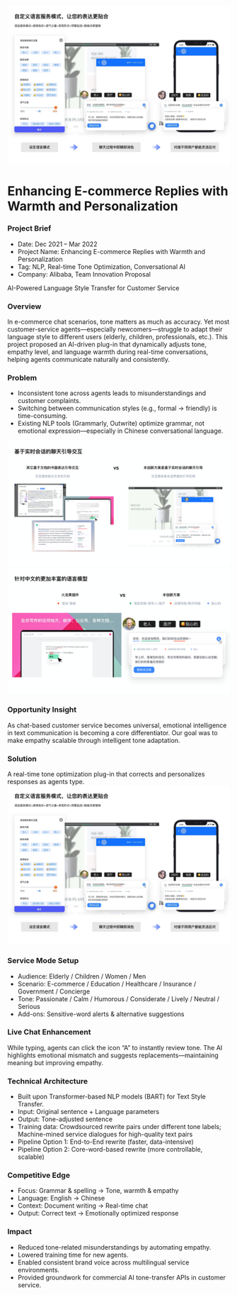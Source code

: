![cover](./public/cover.png)

# Enhancing E-commerce Replies with Warmth and Personalization

### Project Brief
- Date: Dec 2021 – Mar 2022
- Project Name: Enhancing E-commerce Replies with Warmth and Personalization
- Tag: NLP, Real-time Tone Optimization, Conversational AI
- Company: Alibaba, Team Innovation Proposal

AI-Powered Language Style Transfer for Customer Service

  
### Overview
In e-commerce chat scenarios, tone matters as much as accuracy. Yet most customer-service agents—especially newcomers—struggle to adapt their language style to different users (elderly, children, professionals, etc.).
This project proposed an AI-driven plug-in that dynamically adjusts tone, empathy level, and language warmth during real-time conversations, helping agents communicate naturally and consistently.

### Problem
- Inconsistent tone across agents leads to misunderstandings and customer complaints.
- Switching between communication styles (e.g., formal → friendly) is time-consuming.
- Existing NLP tools (Grammarly, Outwrite) optimize grammar, not emotional expression—especially in Chinese conversational language.

![vs](./public/vs.png)
![compare](./public/compare.png)


### Opportunity Insight
As chat-based customer service becomes universal, emotional intelligence in text communication is becoming a core differentiator.
Our goal was to make empathy scalable through intelligent tone adaptation.

### Solution
A real-time tone optimization plug-in that corrects and personalizes responses as agents type.
![cover](./public/cover.png)

### Service Mode Setup
- Audience: Elderly / Children / Women / Men
- Scenario: E-commerce / Education / Healthcare / Insurance / Government / Concierge
- Tone: Passionate / Calm / Humorous / Considerate / Lively / Neutral / Serious
- Add-ons: Sensitive-word alerts & alternative suggestions

### Live Chat Enhancement
While typing, agents can click the icon “A” to instantly review tone. The AI highlights emotional mismatch and suggests replacements—maintaining meaning but improving empathy.

### Technical Architecture
- Built upon Transformer-based NLP models (BART) for Text Style Transfer.
- Input: Original sentence + Language parameters
- Output: Tone-adjusted sentence
- Training data: Crowdsourced rewrite pairs under different tone labels; Machine-mined service dialogues for high-quality text pairs
- Pipeline Option 1: End-to-End rewrite (faster, data-intensive)
- Pipeline Option 2: Core-word-based rewrite (more controllable, scalable)

### Competitive Edge
- Focus: Grammar & spelling → Tone, warmth & empathy
- Language: English → Chinese
- Context: Document writing → Real-time chat
- Output: Correct text → Emotionally optimized response

### Impact
- Reduced tone-related misunderstandings by automating empathy.
- Lowered training time for new agents.
- Enabled consistent brand voice across multilingual service environments.
- Provided groundwork for commercial AI tone-transfer APIs in customer service.


